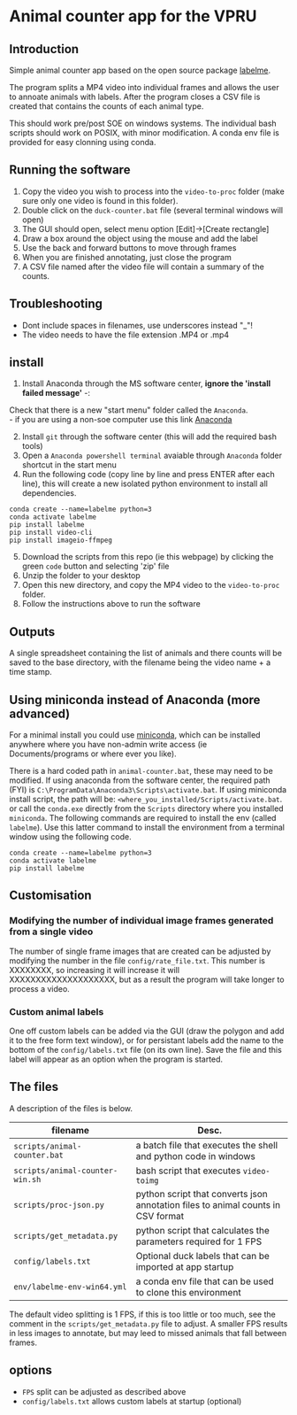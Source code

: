 # Animal counter app for the VPRU  

## Introduction  
Simple animal counter app based on the
open source package [labelme](https://github.com/labelmeai/labelme.git).  

The program splits a MP4 video into individual frames and allows the user
to annoate animals with labels. After the program closes a CSV file is created
that contains the counts of each animal type.  

This should work pre/post SOE on windows systems. The individual bash scripts should work on POSIX,
with minor modification. A conda env file is provided for easy clonning using conda.    

## Running the software  
1. Copy the video you wish to process into the `video-to-proc` folder (make sure only
   one video is found in this folder).  
2. Double click on the `duck-counter.bat` file (several terminal windows will open)
3. The GUI should open, select menu option [Edit]->[Create rectangle]
4. Draw a box around the object using the mouse and add the label
5. Use the back and forward buttons to move through frames
6. When you are finished annotating, just close the program
7. A CSV file named after the video file will contain a summary of the counts.

## Troubleshooting  
- Dont include spaces in filenames, use underscores instead "_"!
- The video needs to have the file extension .MP4 or .mp4

## install
1. Install Anaconda through the MS software center, **ignore the 'install failed message'** \-:
    
Check that there is a new "start menu" folder called the `Anaconda`.   
    - if you are using a non-soe computer use this link [Anaconda](https://www.anaconda.com/download)  

2. Install `git` through the software center (this will add the required bash tools)  
3. Open a `Anaconda powershell terminal` avaiable through `Anaconda` folder shortcut in the start menu   
4. Run the following code (copy line by line and press ENTER after each line),
   this will create a new isolated python environment to install all dependencies.   

```
conda create --name=labelme python=3
conda activate labelme
pip install labelme
pip install video-cli
pip install imageio-ffmpeg
```
5. Download the scripts from this repo (ie this webpage) by clicking the green `code` button and selecting 'zip' file
6. Unzip the folder to your desktop
7. Open this new directory, and copy the MP4 video to the `video-to-proc` folder.
8. Follow the instructions above to run the software  

## Outputs  
A single spreadsheet containing the list of animals and there counts will be saved to the
base directory, with the filename being the video name + a time stamp.  

## Using miniconda instead of Anaconda (more advanced)  
For a minimal install you could use 
[miniconda](https://docs.anaconda.com/free/miniconda/miniconda-install/),
which can be installed anywhere where you have non-admin write access (ie 
Documents/programs or where ever you like). 

There is a hard coded path in `animal-counter.bat`, these may need to be modified. 
If using anaconda from the software center, the required path (FYI) is
`C:\ProgramData\Anaconda3\Scripts\activate.bat`. If using miniconda install script,
the path will be: `<where_you_installed/Scripts/activate.bat`.
or call the `conda.exe` directly from
the `Scripts` directory where you installed `miniconda`. The following commands
are required to install the env (called `labelme`). Use this latter command
to install the environment from a terminal window using the following code.     

```
conda create --name=labelme python=3
conda activate labelme
pip install labelme
```
## Customisation  
### Modifying the number of individual image frames generated from a single video
The number of single frame images that 
are created can be adjusted by modifying the number in the file `config/rate_file.txt`. This number
is XXXXXXXX, so increasing it will increase it will XXXXXXXXXXXXXXXXXXXX,
but as a result the program will take longer to process a
video.

### Custom animal labels
One off custom labels can be added via the GUI (draw the polygon and add it to the free form text window),
or for persistant labels add the name to the bottom of the `config/labels.txt` file (on its own line). Save
the file and this label will appear as an option when the program is started.  

## The files  
A description of the files is below.

| filename  | Desc.  |
|---|---|
| `scripts/animal-counter.bat`  | a batch file that executes the shell and python code in windows  |
| `scripts/animal-counter-win.sh`  | bash script that executes `video-toimg`  |
| `scripts/proc-json.py`  | python script that converts json annotation files to animal counts in CSV format |
| `scripts/get_metadata.py`  | python script that calculates the parameters required for 1 FPS |
| `config/labels.txt`  | Optional duck labels that can be imported at app startup  |
| `env/labelme-env-win64.yml`  | a conda env file that can be used to clone this environment  |

The default video splitting is 1 FPS, if this is too little or too much, see the comment in the
`scripts/get_metadata.py` file to adjust. A smaller FPS results in less images to annotate, but may
leed to missed animals that fall between frames.   

## options  
- `FPS` split can be adjusted as described above
- `config/labels.txt` allows custom labels at startup (optional)  

